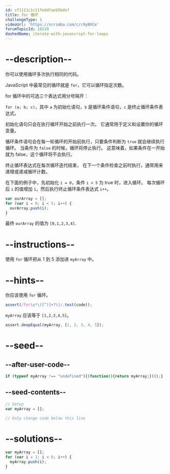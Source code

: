 ```yaml
---
id: cf1111c1c11feddfaeb5bdef
title: for 循环
challengeType: 1
videoUrl: 'https://scrimba.com/c/c9yNVCe'
forumTopicId: 18219
dashedName: iterate-with-javascript-for-loops
---
```


# --description--

你可以使用循环多次执行相同的代码。

JavaScript 中最常见的循环就是 `for`，它可以循环指定次数。

for 循环中的可选三个表达式用分号隔开：

`for (a; b; c)`，其中 `a` 为初始化语句，`b` 是循环条件语句，`c` 是终止循环条件表达式。

初始化语句只会在执行循环开始之前执行一次。 它通常用于定义和设置你的循环变量。

循环条件语句会在每一轮循环的开始前执行，只要条件判断为 `true` 就会继续执行循环。 当条件为 `false` 的时候，循环将停止执行。 这意味着，如果条件在一开始就为 false，这个循环将不会执行。

终止循环表达式在每次循环迭代结束， 在下一个条件检查之前时执行，通常用来递增或递减循环计数。

在下面的例子中，先初始化 `i = 0`，条件 `i < 5` 为 true 时，进入循环。 每次循环后 `i` 的值增加 `1`，然后执行终止循环条件表达式 `i++`。

```js
var ourArray = [];
for (var i = 0; i < 5; i++) {
  ourArray.push(i);
}
```

最终 `ourArray` 的值为 `[0,1,2,3,4]`.

# --instructions--

使用 `for` 循环把从 1 到 5 添加进 `myArray` 中。

# --hints--

你应该使用 `for` 循环。

```js
assert(/for\s*\([^)]+?\)/.test(code));
```

`myArray` 应该等于 `[1,2,3,4,5]`。

```js
assert.deepEqual(myArray, [1, 2, 3, 4, 5]);
```

# --seed--

## --after-user-code--

```js
if (typeof myArray !== "undefined"){(function(){return myArray;})();}
```

## --seed-contents--

```js
// Setup
var myArray = [];

// Only change code below this line
```

# --solutions--

```js
var myArray = [];
for (var i = 1; i < 6; i++) {
  myArray.push(i);
}
```
